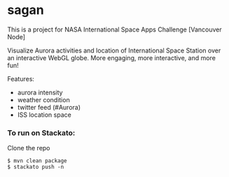 sagan
=====

This is a project for NASA International Space Apps Challenge [Vancouver Node]

Visualize Aurora activities and location of International Space Station over an interactive WebGL globe.
More engaging, more interactive, and more fun!

Features:

 - aurora intensity
 - weather condition
 - twitter feed (#Aurora)
 - ISS location space

### To run on Stackato:
Clone the repo

    $ mvn clean package
    $ stackato push -n
